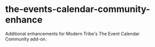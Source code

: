 # the-events-calendar-community-enhance
Additional enhancements for Modern Tribe's The Event Calendar Community add-on.
